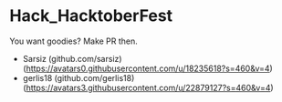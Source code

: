 # Hack_HacktoberFest
You want goodies? Make PR then.

* Sarsiz (github.com/sarsiz)  (https://avatars0.githubusercontent.com/u/18235618?s=460&v=4)
* gerlis18 (github.com/gerlis18) (https://avatars3.githubusercontent.com/u/22879127?s=460&v=4)
